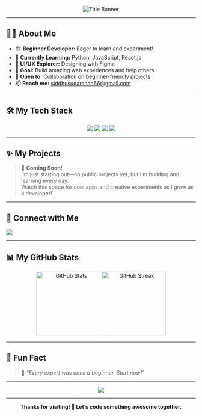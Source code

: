 <!-- Banner Section -->
<p align="center">
  <img src="https://readme-typing-svg.demolab.com?font=Fira+Code&size=28&pause=1000&color=61DAFB&center=true&vCenter=true&width=650&height=70&lines=Hi+there%2C+I'm+Siddhu+Sudarshan+%F0%9F%91%8B;Web+Dev+%7C+Learning+%7C+Creating+%F0%9F%9A%80;Beginner+%F0%9F%92%BB+on+a+coding+journey" alt="Title Banner" />
</p>

---

<!-- About Me Section -->
## 🙋‍♂️ About Me

- 🏗️ **Beginner Developer:** Eager to learn and experiment!
- 🌱 **Currently Learning:** Python, JavaScript, React.js
- 🎨 **UI/UX Explorer:** Designing with Figma
- 🎯 **Goal:** Build amazing web experiences and help others
- 🤝 **Open to:** Collaboration on beginner-friendly projects
- 📫 **Reach me:** siddhusudarshan66@gmail.com

---

<!-- Tech Stack Section -->
## 🛠️ My Tech Stack

<p align="center">
  <img src="https://img.shields.io/badge/Python-3776AB?style=for-the-badge&logo=python&logoColor=white"/>
  <img src="https://img.shields.io/badge/JavaScript-F7DF1E?style=for-the-badge&logo=javascript&logoColor=black"/>
  <img src="https://img.shields.io/badge/React-61DAFB?style=for-the-badge&logo=react&logoColor=black"/>
  <img src="https://img.shields.io/badge/Figma-F24E1E?style=for-the-badge&logo=figma&logoColor=white"/>
</p>

---

<!-- Projects Section -->
## ✨ My Projects

> 🚧 **Coming Soon!**  
> I’m just starting out—no public projects yet, but I’m building and learning every day.  
> Watch this space for cool apps and creative experiments as I grow as a developer!

---

<!-- Connect Section -->
## 💬 Connect with Me

<a href="mailto:siddhusudarshan66@gmail.com"><img src="https://img.shields.io/badge/Email-D14836?style=for-the-badge&logo=gmail&logoColor=white"/></a>
<!--
<a href="#"><img src="https://img.shields.io/badge/LinkedIn-0077B5?style=for-the-badge&logo=linkedin&logoColor=white"/></a>
<a href="#"><img src="https://img.shields.io/badge/Twitter-1DA1F2?style=for-the-badge&logo=twitter&logoColor=white"/></a>
-->

---

<!-- GitHub Stats Section -->
## 📊 My GitHub Stats

<p align="center">
  <img src="https://github-readme-stats.vercel.app/api?username=siddhusudarsh&show_icons=true&theme=tokyonight&hide_title=true" alt="GitHub Stats" height="170"/>
  <img src="https://github-readme-streak-stats.herokuapp.com/?user=siddhusudarsh&theme=tokyonight" alt="GitHub Streak" height="170"/>
</p>

---

<!-- Fun Section -->
## 🎉 Fun Fact

> 🌟 _“Every expert was once a beginner. Start now!”_

---

<p align="center">
  <img src="https://capsule-render.vercel.app/api?type=waving&color=gradient&height=120&section=footer"/>
</p>

---

<!-- Footer -->
<p align="center">
  <b>Thanks for visiting! 🚀 Let’s code something awesome together.</b>
</p>
